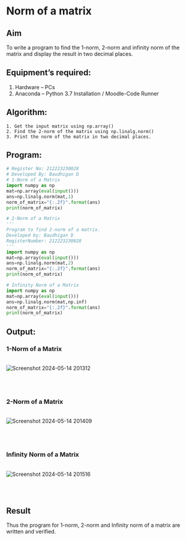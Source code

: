 # Norm of a matrix
## Aim
To write a program to find the 1-norm, 2-norm and infinity norm of the matrix and display the result in two decimal places.
## Equipment’s required:
1.	Hardware – PCs
2.	Anaconda – Python 3.7 Installation / Moodle-Code Runner
## Algorithm:
	1. Get the input matrix using np.array()   
    2. Find the 2-norm of the matrix using np.linalg.norm()
	3. Print the norm of the matrix in two decimal places.
## Program:
```Python
# Register No: 212223230028
# Developed By: Baudhigan D
# 1-Norm of a Matrix
import numpy as np
mat=np.array(eval(input()))
ans=np.linalg.norm(mat,1)
norm_of_matrix="{:.2f}".format(ans)
print(norm_of_matrix)

# 2-Norm of a Matrix
'''
Program to find 2-norm of a matrix.
Developed by: Baudhigan D
RegisterNumber: 212223230028
'''
import numpy as np
mat=np.array(eval(input()))
ans=np.linalg.norm(mat,2)
norm_of_matrix="{:.2f}".format(ans)
print(norm_of_matrix)

# Infinity Norm of a Matrix
import numpy as np
mat=np.array(eval(input()))
ans=np.linalg.norm(mat,np.inf)
norm_of_matrix="{:.2f}".format(ans)
print(norm_of_matrix)

```
## Output:
### 1-Norm of a Matrix
<br>![Screenshot 2024-05-14 201312](https://github.com/baudhigan/Norm-of-a-matrix/assets/151921158/8ff529fe-e54d-4882-abaa-a12a29836d1c)

<br>
<br>

### 2-Norm of a Matrix
<br>![Screenshot 2024-05-14 201409](https://github.com/baudhigan/Norm-of-a-matrix/assets/151921158/d40add76-bb6c-4eb0-ab64-d93ecaab2f43)

<br>
<br>

### Infinity Norm of a Matrix
<br>![Screenshot 2024-05-14 201516](https://github.com/baudhigan/Norm-of-a-matrix/assets/151921158/56229780-5c08-45c3-9ce9-a7f74744b2c1)

<br>
<br>

## Result
Thus the program for 1-norm, 2-norm and Infinity norm of a matrix are written and verified.
